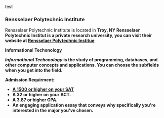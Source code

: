 test 

### Rensselaer Polytechnic Institute
<p4> Rensselaer Polytechnic Institute is located in 
<b> Troy, NY <b/> </p4>
<p5> Rensselaer Polytechnic Institut is a private research university, you can visit their website at <a href="https://rpi.edu/"> Rensselaer Polytechnic Institue </a> </p5>

<p3> Informational Techonology </p3>
<p> <i> Informational Techonology </i> is the study of programming, databases, and other computer concepts and applications. You can choose the subfields when
you get into the field. </p>

<p4> Admission Requirment: </p4>
<ul> 
    <li> <u> A 1500 or higher on your SAT </u> </li> 
    <li> A 32 or higher on your ACT. </li>
    <li> A 3.87 or higher GPA. </li> 
    <li> An engaging application essay that conveys why specifically you're interested in the major you've chosen.</li>
</ul>